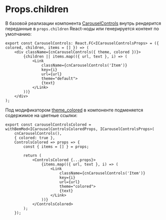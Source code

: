 # Props.children

В базовой реализации компонента [CarouselControls](../../../src/components/CarouselControls) внутрь рендерится переданные в `props.children` React-ноды или генерируется контент по умолчанию:

``` tsx
export const CarouselControls: React.FC<ICarouselControlsProps> = ({ colored, children, items = [] }) => (
    <div className={cnCarouselControls({ theme, colored })}>
        {children || items.map(({ url, text }, i) => (
            <Link
                className={cnCarouselControls('Item')}
                key={i}
                url={url}
                theme="default">
                {text}
            </Link>
        ))}
    </div>
);
```

Под модификатором [theme_colored](../../../src/components/CarouselControls/_colored/CarouselControls_colored.tsx) в компоненте подменяется содержимое на цветные ссылки:

``` tsx
export const carouselControlsColored = withBemMod<ICarouselControlsColoredProps, ICarouselControlsProps>(
    cnCarouselControls(),
    { colored: true },
    ControlsColored => props => {
        const { items = [] } = props;

        return (
            <ControlsColored {...props}>
                {items.map(({ url, text }, i) => (
                    <Link
                        className={cnCarouselControls('Item')}
                        key={i}
                        url={url}
                        theme="colored">
                        {text}
                    </Link>
                ))}
            </ControlsColored>
        );
    });
```
